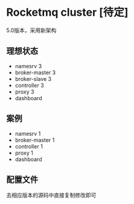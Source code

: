 # Rocketmq cluster [待定]
5.0版本，采用新架构

## 理想状态
- namesrv 3
- broker-master 3
- broker-slave 3
- controller 3
- proxy 3
- dashboard

## 案例
- namesrv 1
- broker-master 1
- controller 1
- proxy 1
- dashboard

## 配置文件
去相应版本的源码中直接复制修改即可